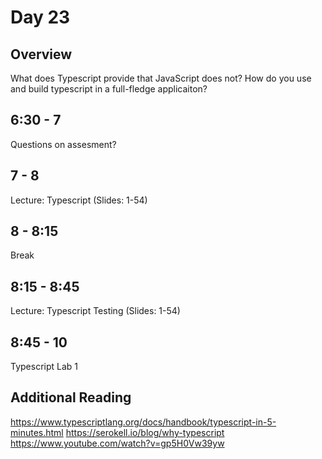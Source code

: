 # Day 23

## Overview

What does Typescript provide that JavaScript does not?
How do you use and build typescript in a full-fledge applicaiton?

## 6:30 - 7

Questions on assesment?

## 7 - 8

Lecture: Typescript (Slides: 1-54)

## 8 - 8:15

Break

## 8:15 - 8:45

Lecture: Typescript Testing (Slides: 1-54)

## 8:45 - 10

Typescript Lab 1

## Additional Reading

https://www.typescriptlang.org/docs/handbook/typescript-in-5-minutes.html
https://serokell.io/blog/why-typescript
https://www.youtube.com/watch?v=gp5H0Vw39yw
